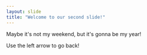 ```yaml
---
layout: slide
title: "Welcome to our second slide!"
---
```

Maybe it's not my weekend, but it's gonna be my year!

Use the left arrow to go back!
